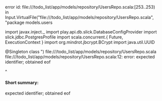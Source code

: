 error id: file://<WORKSPACE>/todo_list/app/models/repository/UsersRepo.scala:[253..253) in Input.VirtualFile("file://<WORKSPACE>/todo_list/app/models/repository/UsersRepo.scala", "package models.users

import javax.inject._
import play.api.db.slick.DatabaseConfigProvider
import slick.jdbc.PostgresProfile
import scala.concurrent.{ Future, ExecutionContext }
import org.mindrot.jbcrypt.BCrypt
import java.util.UUID

@Singleton
class
")
file://<WORKSPACE>/todo_list/app/models/repository/UsersRepo.scala
file://<WORKSPACE>/todo_list/app/models/repository/UsersRepo.scala:12: error: expected identifier; obtained eof

^
#### Short summary: 

expected identifier; obtained eof